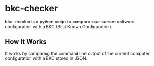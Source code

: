 # bkc-checker
bkc-checker is a python script to compare your current software configuration with a BKC (Best Known Configuration).

## How It Works
It works by comparing the command line output of the current computer configuration with a BKC stored in JSON.
